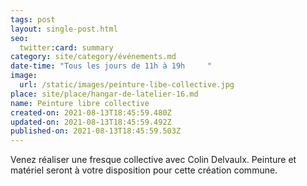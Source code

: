 ```yaml
---
tags: post
layout: single-post.html
seo:
  twitter:card: summary
category: site/category/événements.md
date-time: "Tous les jours de 11h à 19h     "
image:
  url: /static/images/peinture-libe-collective.jpg
place: site/place/hangar-de-latelier-16.md
name: Peinture libre collective
created-on: 2021-08-13T18:45:59.480Z
updated-on: 2021-08-13T18:45:59.492Z
published-on: 2021-08-13T18:45:59.503Z
---
```

<!--StartFragment-->

Venez réaliser une fresque collective avec Colin Delvaulx. Peinture et matériel seront à votre disposition pour cette création commune.

<!--EndFragment-->